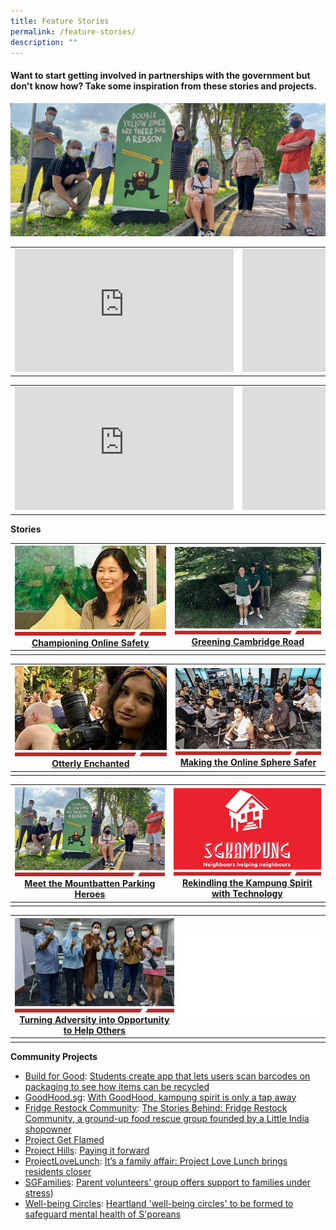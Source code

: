 ```yaml
---
title: Feature Stories
permalink: /feature-stories/
description: ""
---
```

#### **Want to start getting involved in partnerships with the government but don't know how? Take some inspiration from these stories and projects.**

![Mountbatten Parking Heroes](/images/img_mountbatten-parking-hero---1296x550.jpg)

<table>
 <tbody><tr>
  <td><iframe width="350" height="197" src="https://www.youtube.com/embed/hXDrydjN6YA?si=7-b83B80opawml-8" title="YouTube video player" frameborder="0" allow="accelerometer; autoplay; clipboard-write; encrypted-media; gyroscope; picture-in-picture; web-share" allowfullscreen=""></iframe></td>
  <td><iframe width="350" height="197" src="https://www.youtube.com/embed/Op59MmD3hCM?si=hAW2zW8VKt13lRFD" title="YouTube video player" frameborder="0" allow="accelerometer; autoplay; clipboard-write; encrypted-media; gyroscope; picture-in-picture; web-share" allowfullscreen=""></iframe></td>
 </tr>
</tbody></table>
<table>
 <tbody><tr>
  <td><iframe width="350" height="197" src="https://www.youtube.com/embed/4i9bShjI8wk?si=NcSzWPqYVqPj9O8p" title="YouTube video player" frameborder="0" allow="accelerometer; autoplay; clipboard-write; encrypted-media; gyroscope; picture-in-picture; web-share" allowfullscreen=""></iframe></td>
  <td><iframe width="350" height="197" src="https://www.youtube.com/embed/5EUBAoSq5Hk?si=Q9LljYJDCA3uYgef" title="YouTube video player" frameborder="0" allow="accelerometer; autoplay; clipboard-write; encrypted-media; gyroscope; picture-in-picture; web-share" allowfullscreen=""></iframe></td>
 </tr>
</tbody></table>

**Stories**

|![Championing Online Safety](/images/Get%20inspired/champion2.jpg)<br>[Championing Online Safety](https://www.sg/stories/anita-low-lim---a-champion-of-online-safety)|![Greening Cambridge Road](/images/Get%20inspired/greening-cambridge-road2.jpg)<br>[Greening Cambridge Road](https://www.straitstimes.com/singapore/cambridge-road-residents-are-greening-their-neighbourhood-from-the-ground-up-heres-how-theyre-doing-it)
| -------- | -------- |
|    |    |

|![Otterly Enchanted](/images/Get%20inspired/otterly-enchanted2.jpg)<br>[Otterly Enchanted](https://www.sg/stories/anusha-shivram-youth-stewards-of-nature-afa)|![Making Online Sphere Safer](/images/Get%20inspired/online-sphere-safer2.jpg)<br>[Making the Online Sphere Safer](https://www.straitstimes.com/singapore/this-22-year-old-is-tackling-online-harms-to-make-the-online-sphere-safer-for-her-peers)
| -------- | -------- |
|    |    |

|![Mountbatten Parking Heroes](/images/Get%20inspired/mountbatten-parking-heroes2.jpg)<br>[Meet the Mountbatten Parking Heroes](https://www.sg/stories/mountbatten-parking-heroes)|![Rekindling Kampung Spirit](/images/Get%20inspired/rekindling-kampung-spirit2.jpg)<br>[Rekindling the Kampung Spirit with Technology](https://www.sg/stories/sgkampung)
| -------- | -------- |
|    |    |

|![Turning Adversity into Opportunities](/images/Get%20inspired/adversityintoopportunities.jpg)<br>[Turning Adversity into Opportunity to Help Others](https://www.straitstimes.com/singapore/mother-of-kids-with-special-needs-turns-adversity-into-an-opportunity-to-help-others)|![](/images/Get%20inspired/blank-story.jpg)
| -------- | -------- |
|    |    |

**Community Projects**

* [Build for Good](https://www.build.gov.sg): [Students create app that lets users scan barcodes on packaging to see how items can be recycled](https://www.straitstimes.com/singapore/students-create-app-that-lets-users-scan-barcodes-on-packaging-to-see-how-items-can-be-recycled)
* [GoodHood.sg](ttps://www.goodhoodsg.com): [With GoodHood, kampung spirit is only a tap away](https://www.goodhoodsg.com/post/with-goodhood-kampung-spirit-is-only-a-tap-away)
* [Fridge Restock Community](https://www.frc.sg): [The Stories Behind: Fridge Restock Community, a ground-up food rescue group founded by a Little India shopowner](https://www.todayonline.com/singapore/stories-behind-fridge-restock-community-daniel-yap-2164221)
* [Project Get Flamed](https://www.projgetflamed.com/about/our-journey)
* [Project Hills](https://www.theprojecthills.com): [Paying it forward](https://www.gov.sg/article/zulayqha-zulkifli)
* [ProjectLoveLunch](https://www.projectlovelunch.com/about): [It’s a family affair: Project Love Lunch brings residents closer](https://pride.kindness.sg/its-a-family-affair-yishun-block-carnival-brings-residents-together/)
* [SGFamilies](https://www.facebook.com/SGFamilies/): [Parent volunteers' group offers support to families under stress](https://www.straitstimes.com/opinion/forum/forum-parent-volunteers-group-offers-support-to-families-under-stress?fbclid=IwAR3-AivF0sb2UvWC6Fu74RvboOww_uKFT2VeRs_JzMwyUn2beAqNz_FGpTo))
* [Well-being Circles](https://www.wellbeingcircles.sg/): [Heartland 'well-being circles' to be formed to safeguard mental health of S'poreans](https://www.straitstimes.com/singapore/community/nationwide-network-for-citizens-mental-health-to-run-well-being-circles)